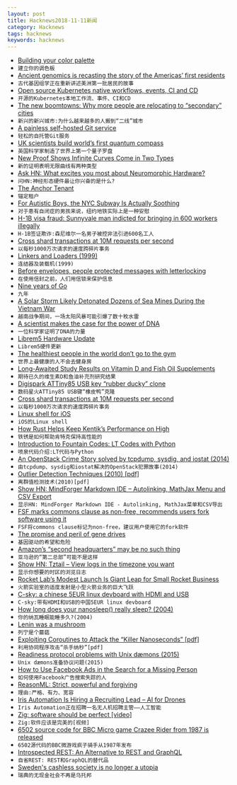 ```yaml
---
layout: post
title: Hacknews2018-11-11新闻
category: Hacknews
tags: hacknews
keywords: hacknews
---
```




- [Building your color palette](https://refactoringui.com/previews/building-your-color-palette/)
- `建立你的调色板`
- [Ancient genomics is recasting the story of the Americas’ first residents](https://www.nature.com/articles/d41586-018-07374-1)
- `古代基因组学正在重新讲述美洲第一批居民的故事`
- [Open source Kubernetes native workflows, events, CI and CD](https://argoproj.github.io/)
- `开源的Kubernetes本地工作流、事件、CI和CD`
- [The new boomtowns: Why more people are relocating to “secondary” cities](https://www.washingtonpost.com/realestate/the-new-boomtowns-why-more-people-are-relocating-to-secondary-cities/2018/11/07/f55f96f4-d618-11e8-aeb7-ddcad4a0a54e_story.html)
- `新兴的新兴城市:为什么越来越多的人搬到“二线”城市`
- [A painless self-hosted Git service](https://gogs.io/)
- `轻松的自托管Git服务`
- [UK scientists build world’s first quantum compass](https://www.ft.com/content/e90f902a-e441-11e8-a6e5-792428919cee)
- `英国科学家制造了世界上第一个量子罗盘`
- [New Proof Shows Infinite Curves Come in Two Types](https://www.quantamagazine.org/new-proof-shows-infinite-curves-come-in-two-types-20181107/)
- `新的证明表明无限曲线有两种类型`
- [Ask HN: What excites you most about Neuromorphic Hardware?](item?id=18424428)
- `问HN:神经形态硬件最让你兴奋的是什么?`
- [The Anchor Tenant](https://avc.com/2018/11/the-anchor-tenant/)
- `锚定租户`
- [For Autistic Boys, the NYC Subway Is Actually Soothing](https://www.nytimes.com/2018/11/08/nyregion/autistic-or-spectrum-boys-and-the-subway.html#)
- `对于患有自闭症的男孩来说，纽约地铁实际上是一种安慰`
- [H-1B visa fraud: Sunnyvale man indicted for bringing in 600 workers illegally](https://www.mercurynews.com/2018/11/03/h-1b-visa-fraud-feds-indict-sunnyvale-man-for-bringing-in-600-workers-illegally/)
- `H-1B签证欺诈:森尼维尔一名男子被控非法引进600名工人`
- [Cross shard transactions at 10M requests per second](https://blogs.dropbox.com/tech/2018/11/cross-shard-transactions-at-10-million-requests-per-second/)
- `以每秒1000万次请求的速度跨碎片事务`
- [Linkers and Loaders (1999)](https://www.iecc.com/linker/)
- `连结器及装载机(1999)`
- [Before envelopes, people protected messages with letterlocking](https://www.atlasobscura.com/articles/what-did-people-do-before-envelopes-letterlocking)
- `在使用信封之前，人们用信锁来保护信息`
- [Nine years of Go](https://blog.golang.org/9years)
- `九年`
- [A Solar Storm Likely Detonated Dozens of Sea Mines During the Vietnam War](https://gizmodo.com/a-powerful-solar-storm-likely-detonated-dozens-of-u-s-1830321540)
- `越南战争期间，一场太阳风暴可能引爆了数十枚水雷`
- [A scientist makes the case for the power of DNA](https://www.economist.com/books-and-arts/2018/11/08/a-scientist-makes-the-case-for-the-power-of-dna)
- `一位科学家证明了DNA的力量`
- [Librem5 Hardware Update](https://puri.sm/posts/librem5-2018-11-hardware-report/)
- `Librem5硬件更新`
- [The healthiest people in the world don’t go to the gym](https://qz.com/quartzy/1452630/the-healthiest-people-in-the-world-dont-go-to-the-gym/)
- `世界上最健康的人不会去健身房`
- [Long-Awaited Study Results on Vitamin D and Fish Oil Supplements](https://www.npr.org/sections/health-shots/2018/11/10/666545527/vitamin-d-and-fish-oil-supplements-disappoint-in-long-awaited-study-results)
- `期待已久的维生素D和鱼油补充剂研究结果`
- [Digispark ATTiny85 USB key “rubber ducky” clone](https://github.com/chris408/digispark-usbkey-board)
- `数码星火ATTiny85 USB键“橡皮鸭”克隆`
- [Cross shard transactions at 10M requests per second](https://blogs.dropbox.com/tech/2018/11/cross-shard-transactions-at-10-million-requests-per-second/#.W-XDPcJO0h0.twitter)
- `以每秒1000万次请求的速度跨碎片事务`
- [Linux shell for iOS](https://github.com/tbodt/ish)
- `iOS的Linux shell`
- [How Rust Helps Keep Kentik’s Performance on High](https://www.kentik.com/blog/under-the-hood-how-rust-helps-keep-kentik%27s-performance-on-high)
- `铁锈是如何帮助肯特克保持高性能的`
- [Introduction to Fountain Codes: LT Codes with Python](https://franpapers.com/en/algorithmic/2018-introduction-to-fountain-codes-lt-codes-with-python/)
- `喷泉代码介绍:LT代码与Python`
- [An OpenStack Crime Story solved by tcpdump, sysdig, and iostat (2014)](https://blog.codecentric.de/en/2014/09/openstack-crime-story-solved-tcpdump-sysdig-iostat-episode-2/)
- `由tcpdump、sysdig和iostat解决的OpenStack犯罪故事(2014)`
- [Outlier Detection Techniques (2010) [pdf]](https://archive.siam.org/meetings/sdm10/tutorial3.pdf)
- `离群值检测技术(2010)[pdf]`
- [Show HN: MindForger Markdown IDE – Autolinking, MathJax Menu and CSV Export](https://www.mindforger.com)
- `显示HN: MindForger Markdown IDE - Autolinking, MathJax菜单和CSV导出`
- [FSF marks commons clause as non-free, recommends users fork software using it](https://www.fsf.org/blogs/licensing/recent-licensing-updates)
- `FSF将commons clause标记为non-free，建议用户使用它的fork软件`
- [The promise and peril of gene drives](https://www.economist.com/briefing/2018/11/08/the-promise-and-peril-of-gene-drives)
- `基因驱动的希望和危险`
- [Amazon’s “second headquarters” may be no such thing](https://www.economist.com/business/2018/11/08/amazons-second-headquarters-may-be-no-such-thing)
- `亚马逊的“第二总部”可能不是这样`
- [Show HN: Tztail – View logs in the timezone you want](https://github.com/thecasualcoder/tztail)
- `显示你想要的时区的浏览日志`
- [Rocket Lab’s Modest Launch Is Giant Leap for Small Rocket Business](https://www.nytimes.com/2018/11/10/science/rocket-lab-launch.html)
- `火箭实验室的适度发射是小型火箭业务的巨大飞跃`
- [C-sky: a chinese 5EUR linux devboard with HDMI and USB](https://c-sky.github.io/docs/gx6605s.html)
- `C-sky:带有HDMI和USB的中国5EUR linux devboard`
- [How long does your nanosleep() really sleep? (2004)](https://www.dragonflybsd.org/presentations/nanosleep/)
- `你的纳瓦睡眠能睡多久?(2004)`
- [Lenin was a mushroom](https://www.atlasobscura.com/articles/lenin-mushroom-hoax-russia?)
- `列宁是个蘑菇`
- [Exploiting Coroutines to Attack the “Killer Nanoseconds” [pdf]](http://www.vldb.org/pvldb/vol11/p1702-jonathan.pdf)
- `利用协同程序攻击“杀手纳秒”[pdf]`
- [Readiness protocol problems with Unix dæmons (2015)](https://jdebp.eu/FGA/unix-daemon-readiness-protocol-problems.html)
- `Unix dæmons准备协议问题(2015)`
- [How to Use Facebook Ads in the Search for a Missing Person](https://hackernoon.com/how-to-use-facebook-ads-in-the-search-for-a-missing-person-a044ca068671)
- `如何使用Facebook广告搜索失踪的人`
- [ReasonML: Strict, powerful and forgiving](https://www.harigopal.in/talks/2018/jsfoo)
- `理由:严格、有力、宽容`
- [Iris Automation Is Hiring a Recruiting Lead – AI for Drones](http://www.irisonboard.com/careers/)
- `Iris Automation正在招聘一名无人机招聘主管——人工智能`
- [Zig: software should be perfect [video]](https://www.youtube.com/watch?v=Z4oYSByyRak)
- `Zig:软件应该是完美的[视频]`
- [6502 source code for BBC Micro game Crazee Rider from 1987 is released](https://github.com/KevEdwards/CrazeeRiderBBC)
- `6502源代码的BBC微游戏疯子骑手从1987年发布`
- [Introspected REST: An Alternative to REST and GraphQL](https://introspected.rest/)
- `自省REST: REST和GraphQL的替代品`
- [Sweden&#39;s cashless society is no longer a utopia](https://www.weforum.org/agenda/2018/11/sweden-cashless-society-is-no-longer-a-utopia/)
- `瑞典的无现金社会不再是乌托邦`

